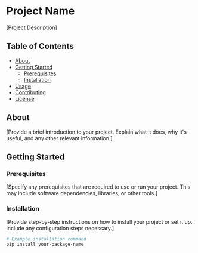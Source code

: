 # Project Name

[Project Description]

## Table of Contents

- [About](#about)
- [Getting Started](#getting-started)
  - [Prerequisites](#prerequisites)
  - [Installation](#installation)
- [Usage](#usage)
- [Contributing](#contributing)
- [License](#license)

## About

[Provide a brief introduction to your project. Explain what it does, why it's useful, and any other relevant information.]

## Getting Started

### Prerequisites

[Specify any prerequisites that are required to use or run your project. This may include software dependencies, libraries, or other tools.]

### Installation

[Provide step-by-step instructions on how to install your project or set it up. Include any configuration steps necessary.]

```bash
# Example installation command
pip install your-package-name

